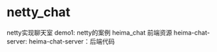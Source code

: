 # netty_chat
netty实现聊天室
demo1:
  netty的案例
heima_chat
  前端资源
heima-chat-server:
  heima-chat-server：后端代码

